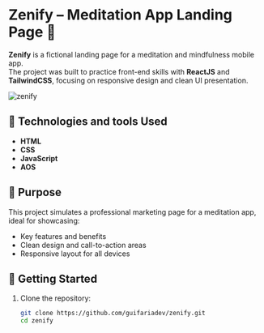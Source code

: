 # Zenify – Meditation App Landing Page 🌿

**Zenify** is a fictional landing page for a meditation and mindfulness mobile app.  
The project was built to practice front-end skills with **ReactJS** and **TailwindCSS**, focusing on responsive design and clean UI presentation.

![zenify](https://github.com/user-attachments/assets/fb5ed70f-beda-4bbd-929d-de61ce95f922)

## 🚀 Technologies and tools Used

- **HTML**
- **CSS**
- **JavaScript**
- **AOS**

## 🎯 Purpose

This project simulates a professional marketing page for a meditation app, ideal for showcasing:
- Key features and benefits
- Clean design and call-to-action areas
- Responsive layout for all devices

## 📁 Getting Started

1. Clone the repository:
   ```bash
   git clone https://github.com/guifariadev/zenify.git
   cd zenify
